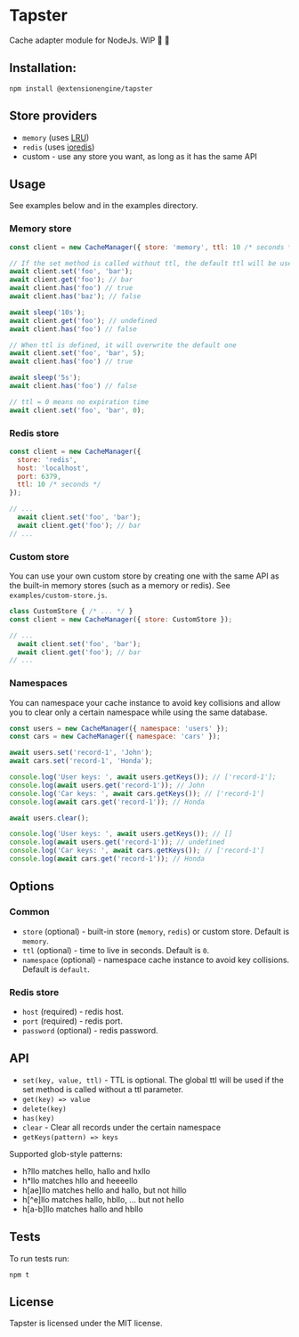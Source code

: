 # Tapster
Cache adapter module for NodeJs. WIP 🚧 🚧

## Installation:
```
npm install @extensionengine/tapster
```

## Store providers
- `memory` (uses [LRU](https://github.com/isaacs/node-lru-cache))
- `redis` (uses [ioredis](https://github.com/luin/ioredis))
- custom - use any store you want, as long as it has the same API

## Usage
See examples below and in the examples directory.

### Memory store
```js
const client = new CacheManager({ store: 'memory', ttl: 10 /* seconds */ });

// If the set method is called without ttl, the default ttl will be used
await client.set('foo', 'bar');
await client.get('foo'); // bar
await client.has('foo') // true
await client.has('baz'); // false

await sleep('10s');
await client.get('foo'); // undefined
await client.has('foo') // false

// When ttl is defined, it will overwrite the default one
await client.set('foo', 'bar', 5);
await client.has('foo') // true

await sleep('5s');
await client.has('foo') // false

// ttl = 0 means no expiration time
await client.set('foo', 'bar', 0);
```

### Redis store
```js
const client = new CacheManager({
  store: 'redis',
  host: 'localhost',
  port: 6379,
  ttl: 10 /* seconds */
});

// ...
  await client.set('foo', 'bar');
  await client.get('foo'); // bar
// ...  
```

### Custom store
You can use your own custom store by creating one with the same API as the built-in memory stores (such as a memory or redis). See `examples/custom-store.js`.
```js
class CustomStore { /* ... */ }
const client = new CacheManager({ store: CustomStore });

// ...
  await client.set('foo', 'bar');
  await client.get('foo'); // bar
// ...  
```

### Namespaces
You can namespace your cache instance to avoid key collisions and allow you to clear only a certain namespace while using the same database.
```js
const users = new CacheManager({ namespace: 'users' });
const cars = new CacheManager({ namespace: 'cars' });

await users.set('record-1', 'John');
await cars.set('record-1', 'Honda');

console.log('User keys: ', await users.getKeys()); // ['record-1'];
console.log(await users.get('record-1')); // John
console.log('Car keys: ', await cars.getKeys()); // ['record-1']
console.log(await cars.get('record-1')); // Honda

await users.clear();

console.log('User keys: ', await users.getKeys()); // []
console.log(await users.get('record-1')); // undefined
console.log('Car keys: ', await cars.getKeys()); // ['record-1']
console.log(await cars.get('record-1')); // Honda
```

## Options
### Common
- `store` (optional) - built-in store (`memory`, `redis`) or custom store. Default is `memory`.
- `ttl` (optional) - time to live in seconds. Default is `0`.
- `namespace` (optional) - namespace cache instance to avoid key collisions. Default is `default`.
### Redis store
- `host` (required) - redis host.
- `port` (required) - redis port.
- `password` (optional) - redis password.

## API
- `set(key, value, ttl)` - TTL is optional. The global ttl will be used if the set method is called without a ttl parameter.
- `get(key) => value`
- `delete(key)`
- `has(key)`
- `clear` - Clear all records under the certain namespace
- `getKeys(pattern) => keys`

Supported glob-style patterns:
- h?llo matches hello, hallo and hxllo
- h*llo matches hllo and heeeello
- h[ae]llo matches hello and hallo, but not hillo
- h[^e]llo matches hallo, hbllo, ... but not hello
- h[a-b]llo matches hallo and hbllo

## Tests
To run tests run: 
```
npm t
```

## License
Tapster is licensed under the MIT license.
